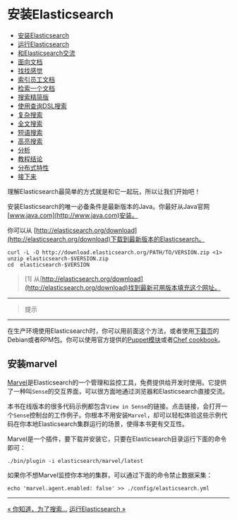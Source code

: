 
安装Elasticsearch
========

* [安装Elasticsearch](installing-elasticsearch.md)
* [运行Elasticsearch](running-elasticsearch.md)
* [和Elasticsearch交流](talking-to-elasticsearch.md)
* [面向文档](document-oriented.md)
* [找找感觉](finding-your-feet.md)
* [索引员工文档](indexing-employee-documents.md)
* [检索一个文档](retrieving-a-document.md)
* [搜索精简版](search-lite.md)
* [使用查询DSL搜索](search-with-query-dsl.md)
* [复杂搜索](more-complicated-searches.md)
* [全文搜索](full-text-search.md)
* [短语搜索](phrase-search.md)
* [高亮搜索](highlighting-our-searches.md)
* [分析](analytics.md)
* [教程结论](tutorial-conclusion.md)
* [分布式特性](distributed-nature.md)
* [接下来](next-steps.md)

理解Elasticsearch最简单的方式就是和它一起玩，所以让我们开始吧！

安装Elasticsearch的唯一必备条件是最新版本的Java。你最好从Java官网[www.java.com](http://www.java.com)安装。

你可以从 [http://elasticsearch.org/download](http://elasticsearch.org/download)下载到最新版本的Elasticsearch。

```shell
curl -L -O http://download.elasticsearch.org/PATH/TO/VERSION.zip <1>
unzip elasticsearch-$VERSION.zip
cd  elasticsearch-$VERSION
```

> [1] 从[http://elasticsearch.org/download](http://elasticsearch.org/download)找到最新可用版本填充这个网址。

----------------

> 提示
-----
在生产环境使用Elasticsearch时，你可以用前面这个方法，或者使用[下载页](http://www.elasticsearch.org/downloads)的Debian或者RPM包。你可以使用官方提供的[Puppet模块](https://github.com/elasticsearch/puppet-elasticsearch)或者[Chef cookbook](https://github.com/elasticsearch/cookbook-elasticsearch)。

安装marvel
-------------


[Marvel](http://www.elasticsearch.com/products/marvel)是Elasticsearch的一个管理和监控工具，免费提供给开发时使用。它提供了一种叫`Sense`的交互界面，可以很方面地通过浏览器和Elasticsearch直接交流。

本书在线版本的很多代码示例都包含`View in Sense`的链接。点击链接，会打开一个`Sense`控制台的工作例子。你根本不用安装`Marvel`，却可以轻松体验这些示例代码在你本地Elasticsearch集群运行的场景，使得本书更有交互性。

Marvel是一个插件，要下载并安装它，只要在Elasticsearch目录运行下面的命令即可：

```shell
./bin/plugin -i elasticsearch/marvel/latest
```
如果你不想Marvel监控你本地的集群，可以通过下面的命令禁止数据采集：

```shell
echo 'marvel.agent.enabled: false' >> ./config/elasticsearch.yml
```
------------------

[« 你知道，为了搜索...](you-know-for-search.md)     [运行Elasticsearch »](running-elasticsearch.md) 
